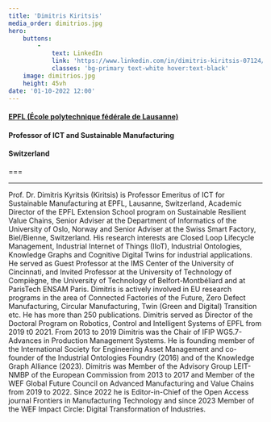 ```yaml
---
title: 'Dimitris Kiritsis'
media_order: dimitrios.jpg
hero:
    buttons:
        -
            text: LinkedIn
            link: 'https://www.linkedin.com/in/dimitris-kiritsis-07124/'
            classes: 'bg-primary text-white hover:text-black'
    image: dimitrios.jpg
    height: 45vh
date: '01-10-2022 12:00'
---
```


#### [EPFL (École polytechnique fédérale de Lausanne)](https://www.epfl.ch/en/)
#### Professor of ICT and Sustainable Manufacturing
#### Switzerland
===
***
Prof. Dr. Dimitris Kyritsis (Kiritsis) is Professor Emeritus of ICT for Sustainable Manufacturing at EPFL, Lausanne, Switzerland, Academic Director of the EPFL Extension School program on Sustainable Resilient Value Chains, Senior Adviser at the Department of Informatics of the University of Oslo, Norway and Senior Adviser at the Swiss Smart Factory, Biel/Bienne, Switzerland. His research interests are Closed Loop Lifecycle Management, Industrial Internet of Things (IIoT), Industrial Ontologies, Knowledge Graphs and Cognitive Digital Twins for industrial applications. He served as Guest Professor at the IMS Center of the University of Cincinnati, and Invited Professor at the University of Technology of Compiègne, the University of Technology of Belfort-Montbéliard and at ParisTech ENSAM Paris. Dimitris is actively involved in EU research programs in the area of Connected Factories of the Future, Zero Defect Manufacturing, Circular Manufacturing, Twin (Green and Digital) Transition etc. He has more than 250 publications. Dimitris served as Director of the Doctoral Program on Robotics, Control and Intelligent Systems of EPFL from 2019 t0 2021. From 2013 to 2019 Dimitris was the Chair of IFIP WG5.7-Advances in Production Management Systems. He is founding member of the International Society for Engineering Asset Management and co-founder of the Industrial Ontologies Foundry (2016) and of the Knowledge Graph Alliance (2023). Dimitris was Member of the Advisory Group LEIT-NMBP of the European Commission from 2013 to 2017 and Member of the WEF Global Future Council on Advanced Manufacturing and Value Chains from 2019 to 2022. Since 2022 he is Editor-in-Chief of the Open Access journal Frontiers in Manufacturing Technology and since 2023 Member of the WEF Impact Circle: Digital Transformation of Industries.